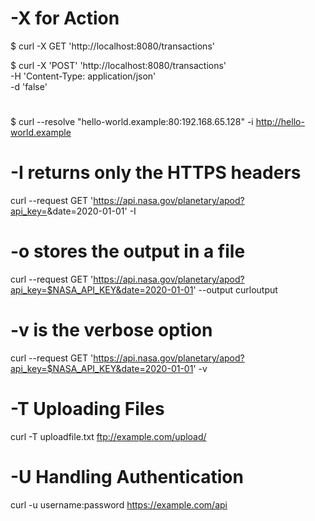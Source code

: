 
# -X for Action 
$ curl -X GET 'http://localhost:8080/transactions'

$ curl -X 'POST' 'http://localhost:8080/transactions' \
-H 'Content-Type: application/json' \
-d 'false'

#
$ curl --resolve "hello-world.example:80:192.168.65.128" -i http://hello-world.example

# -I returns only the HTTPS headers
curl --request GET 'https://api.nasa.gov/planetary/apod?api_key=<myapikey>&date=2020-01-01' -I

# -o stores the output in a file
curl --request GET 'https://api.nasa.gov/planetary/apod?api_key=$NASA_API_KEY&date=2020-01-01' --output curloutput

# -v is the verbose option
curl --request GET 'https://api.nasa.gov/planetary/apod?api_key=$NASA_API_KEY&date=2020-01-01' -v

# -T Uploading Files
curl -T uploadfile.txt ftp://example.com/upload/

# -U Handling Authentication
curl -u username:password https://example.com/api